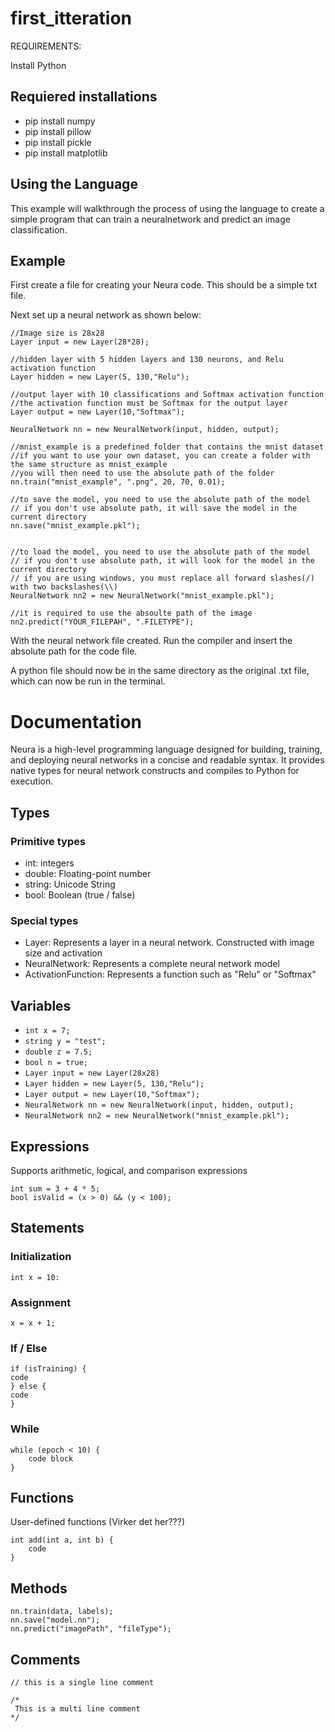 # first_itteration


REQUIREMENTS:

Install Python 

## Requiered installations
- pip install numpy
- pip install pillow
- pip install pickle
- pip install matplotlib

## Using the Language
This example will walkthrough the process of using the language to create a simple program that can train a neuralnetwork and predict an image classification.

## Example
First create a file for creating your Neura code. This should be a simple txt file.

Next set up a neural network as shown below:
```
//Image size is 28x28
Layer input = new Layer(28*28);

//hidden layer with 5 hidden layers and 130 neurons, and Relu activation function
Layer hidden = new Layer(5, 130,"Relu");

//output layer with 10 classifications and Softmax activation function
//the activation function must be Softmax for the output layer
Layer output = new Layer(10,"Softmax");

NeuralNetwork nn = new NeuralNetwork(input, hidden, output);

//mnist_example is a predefined folder that contains the mnist dataset
//if you want to use your own dataset, you can create a folder with the same structure as mnist_example
//you will then need to use the absolute path of the folder
nn.train("mnist_example", ".png", 20, 70, 0.01);

//to save the model, you need to use the absolute path of the model
// if you don't use absolute path, it will save the model in the current directory
nn.save("mnist_example.pkl");


//to load the model, you need to use the absolute path of the model
// if you don't use absolute path, it will look for the model in the current directory
// if you are using windows, you must replace all forward slashes(/) with two backslashes(\\)
NeuralNetwork nn2 = new NeuralNetwork("mnist_example.pkl");

//it is required to use the absoulte path of the image
nn2.predict("YOUR_FILEPAH", ".FILETYPE");

```
With the neural network file created. Run the compiler and insert the absolute path for the code file.

A python file should now be in the same directory as the original .txt file, which can now be run in the terminal.

# Documentation
Neura is a high-level programming language designed for building, training, and deploying neural networks in a concise and readable syntax. It provides native types for neural network constructs and compiles to Python for execution.

## Types
### Primitive types
- int: integers
- double: Floating-point number
- string: Unicode String
- bool: Boolean (true / false)
### Special types
- Layer: Represents a layer in a neural network. Constructed with image size and activation
- NeuralNetwork: Represents a complete neural network model
- ActivationFunction: Represents a function such as "Relu" or "Softmax" 
## Variables
- ``int x = 7;``
- ``string y = "test";``
- ``double z = 7.5;``
- ``bool n = true; ``
- ``Layer input = new Layer(28x28)``
- ``Layer hidden = new Layer(5, 130,"Relu");``
- ``Layer output = new Layer(10,"Softmax");``
- ``NeuralNetwork nn = new NeuralNetwork(input, hidden, output);``
- ``NeuralNetwork nn2 = new NeuralNetwork("mnist_example.pkl");``
## Expressions
Supports arithmetic, logical, and comparison expressions
```
int sum = 3 + 4 * 5;
bool isValid = (x > 0) && (y < 100);
```
## Statements
### Initialization
``int x = 10:``
### Assignment
``x = x + 1;``
### If / Else
```
if (isTraining) {
code
} else {
code
}
```
### While
```
while (epoch < 10) {
    code block
}
```
## Functions
User-defined functions (Virker det her???)
```
int add(int a, int b) {
    code 
}
```
## Methods
```
nn.train(data, labels);
nn.save("model.nn");
nn.predict("imagePath", "fileType");
```
## Comments
```
// this is a single line comment

/* 
 This is a multi line comment
*/
```




















